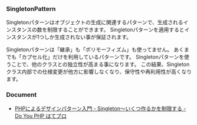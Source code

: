 ### SingletonPattern

Singletonパターンはオブジェクトの生成に関連するパターンで、生成されるインスタンスの数を制限することができます。
Singletonパターンを適用するとインスタンスが1つしか生成されない事が保証されます。

Singletonパターンは「継承」も「ポリモーフィズム」も使ってません。
あくまでも「カプセル化」だけを利用しているパターンです。
Singletonパターンを使うことで、他のクラスとの独立性が高まる事になります。
この結果、Singletonクラス内部での仕様変更が他方に影響しなくなり、保守性や再利用性が高くなります。

### Document

- [PHPによるデザインパターン入門 - Singleton〜いくつ作るかを制限する - Do You PHP はてブロ](https://shimooka.hateblo.jp/entry/20141212/1418363981)
